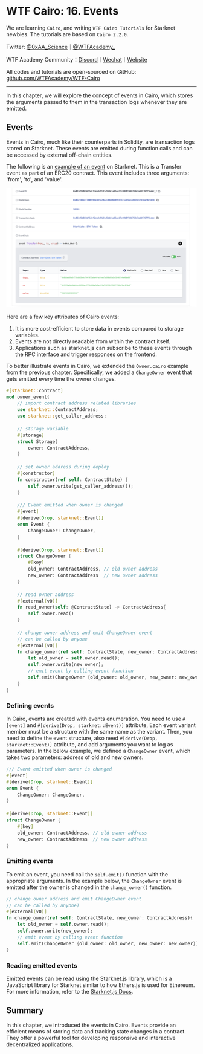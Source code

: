 # WTF Cairo: 16. Events

We are learning `Cairo`, and writing `WTF Cairo Tutorials` for Starknet newbies. The tutorials are based on `Cairo 2.2.0`.

Twitter: [@0xAA_Science](https://twitter.com/0xAA_Science)｜[@WTFAcademy_](https://twitter.com/WTFAcademy_)

WTF Academy Community：[Discord](https://discord.gg/5akcruXrsk)｜[Wechat](https://docs.google.com/forms/d/e/1FAIpQLSe4KGT8Sh6sJ7hedQRuIYirOoZK_85mizdw7vA1-YjodgJ-A/viewform?usp=sf_link)｜[Website](https://wtf.academy)

All codes and tutorials are open-sourced on GitHub: [github.com/WTFAcademy/WTF-Cairo](https://github.com/WTFAcademy/WTF-Cairo)

---

In this chapter, we will explore the concept of events in Cairo, which stores the arguments passed to them in the transaction logs whenever they are emitted.

## Events

Events in Cairo, much like their counterparts in Solidity, are transaction logs stored on Starknet. These events are emitted during function calls and can be accessed by external off-chain entities. 

The following is an [example of an event](https://starkscan.co/event/0x033d5b803df5dcf2ea3c9131d5bde1a95aa17c00b8f44b769d7addf767f5beec_2) on Starknet. This is a Transfer event as part of an ERC20 contract. This event includes three arguments: 'from', 'to', and 'value'.

![](./img/16-1.png)

Here are a few key attributes of Cairo events:

1. It is more cost-efficient to store data in events compared to storage variables.
2. Events are not directly readable from within the contract itself.
3. Applications such as starknet.js can subscribe to these events through the RPC interface and trigger responses on the frontend.


To better illustrate events in Cairo, we extended the `Owner.cairo` example from the previous chapter. Specifically, we added a `ChangeOwner` event that gets emitted every time the owner changes.

```rust
#[starknet::contract]
mod owner_event{
    // import contract address related libraries
    use starknet::ContractAddress;
    use starknet::get_caller_address;

    // storage variable
    #[storage]
    struct Storage{
        owner: ContractAddress,
    }

    // set owner address during deploy
    #[constructor]
    fn constructor(ref self: ContractState) {
        self.owner.write(get_caller_address());
    }

    /// Event emitted when owner is changed
    #[event]
    #[derive(Drop, starknet::Event)]
    enum Event {
        ChangeOwner: ChangeOwner,
    }

    #[derive(Drop, starknet::Event)]
    struct ChangeOwner {
        #[key]
        old_owner: ContractAddress, // old owner address
        new_owner: ContractAddress  // new owner address
    }

    // read owner address
    #[external(v0)]
    fn read_owner(self: @ContractState) -> ContractAddress{
        self.owner.read()
    }

    // change owner address and emit ChangeOwner event
    // can be called by anyone
    #[external(v0)]
    fn change_owner(ref self: ContractState, new_owner: ContractAddress){
        let old_owner = self.owner.read();
        self.owner.write(new_owner);
        // emit event by calling event function
        self.emit(ChangeOwner {old_owner: old_owner, new_owner: new_owner});
    }
}
```

### Defining events

In Cairo, events are created with events enumeration. You need to use `#[event]` and `#[derive(Drop, starknet::Event)]` attribute, Each event variant member must be a structure with the same name as the variant. Then, you need to define the event structure, also need `#[derive(Drop, starknet::Event)]` attribute, and add arguments you want to log as parameters. In the below example, we defined a `ChangeOwner` event, which takes two parameters: address of old and new owners.

```rust
/// Event emitted when owner is changed
#[event]
#[derive(Drop, starknet::Event)]
enum Event {
    ChangeOwner: ChangeOwner,
}

#[derive(Drop, starknet::Event)]
struct ChangeOwner {
    #[key]
    old_owner: ContractAddress, // old owner address
    new_owner: ContractAddress  // new owner address
}
```

### Emitting events

To emit an event, you need call the `self.emit()` function with the appropriate arguments. In the example below, the `ChangeOwner` event is emitted after the owner is changed in the `change_owner()` function.

```rust
// change owner address and emit ChangeOwner event
// can be called by anyone)
#[external(v0)]
fn change_owner(ref self: ContractState, new_owner: ContractAddress){
    let old_owner = self.owner.read();
    self.owner.write(new_owner);
    // emit event by calling event function
    self.emit(ChangeOwner {old_owner: old_owner, new_owner: new_owner});
}
```

### Reading emitted events

Emitted events can be read using the Starknet.js library, which is a JavaScript library for Starknet similar to how Ethers.js is used for Ethereum. For more information, refer to the [Starknet.js Docs](https://www.starknetjs.com/docs/next/guides/events).

## Summary

In this chapter, we introduced the events in Cairo. Events provide an efficient means of storing data and tracking state changes in a contract. They offer a powerful tool for developing responsive and interactive decentralized applications.
